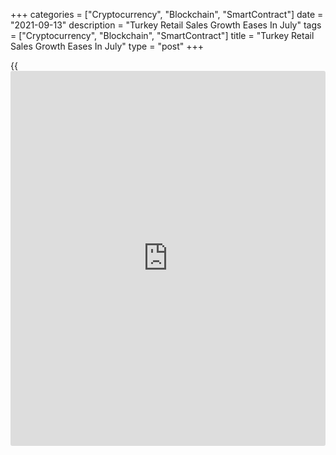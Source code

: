 +++
categories = ["Cryptocurrency", "Blockchain", "SmartContract"]
date = "2021-09-13"
description = "Turkey Retail Sales Growth Eases In July"
tags = ["Cryptocurrency", "Blockchain", "SmartContract"]
title = "Turkey Retail Sales Growth Eases In July"
type = "post"
+++

{{<iframe id="large-banner" src="https://www.bounty.group/#slide=12.0" width="100%" height="600" scrolling="no" style="border: 0px solid rgb(216, 221, 230); border-radius: 3px;">}}

Turkey's retail sales rose at a softer pace in July, data from Turkstat
showed on Monday.

Retail sales increased 12.3 percent yearly in July, after a 18.1 percent
gain in June.

Sales of non-food sales increased 18.2 percent annually in July and
automotive fuel sales grew 8.1 percent. Sales of food, drinks and
tobacco gained 5.2 percent.

On a monthly basis, retail sales grew 0.7 percent in July, after a 15.0
percent rise in the preceding month.

Retail Sales turnover increased 32.7 percent annually in July, after a
41.7 percent growth in the prior month.

For comments and feedback [contact](https://www.playgroundfx.com/contact/): editorial@rtt[news](https://www.letsplayfx.com/blog/forex-news-website/).com

[Economic News][1]

 **What parts of the world are seeing the best (and worst) economic
performances lately? Click[here][2] to check out our [Econ Scorecard][2]
and find out! See up-to-the-moment [ranking](https://www.playgroundfx.com/blog/crypto-exchange-ranking/)s for the best and worst
performers in [GDP][3], [unemployment rate][4], [inflation][5] and much
more.**

   1. www.rtt[news](https://www.letsplayfx.com/blog/forex-news-website/).com/Content/EconomicNews.aspx
   2. www.rtt[news](https://www.letsplayfx.com/blog/forex-news-website/).com/economic-scorecard/world-rank/unemployment-rate/highest-performance.aspx
   3. www.rtt[news](https://www.letsplayfx.com/blog/forex-news-website/).com/economic-scorecard/world-rank/GDP/highest-performance.aspx
   4. www.rtt[news](https://www.letsplayfx.com/blog/forex-news-website/).com/economic-scorecard/world-rank/unemployment-rate/lowest-performance.aspx
   5. www.rtt[news](https://www.letsplayfx.com/blog/forex-news-website/).com/economic-scorecard/world-rank/CPI/highest-performance.aspx